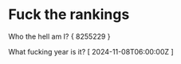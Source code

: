 # Fuck the rankings

Who the hell am I?
{ 8255229 }

What fucking year is it?
[ 2024-11-08T06:00:00Z ]
